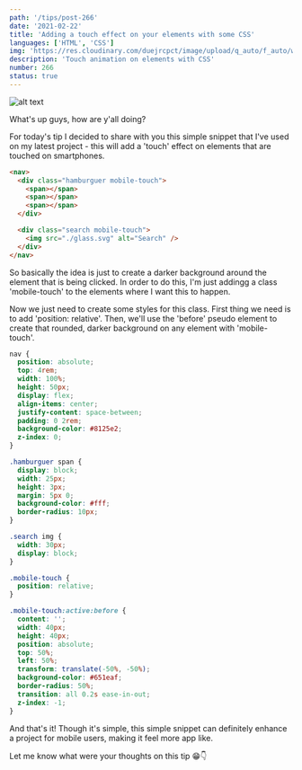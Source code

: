 ```yaml
---
path: '/tips/post-266'
date: '2021-02-22'
title: 'Adding a touch effect on your elements with some CSS'
languages: ['HTML', 'CSS']
img: 'https://res.cloudinary.com/duejrcpct/image/upload/q_auto/f_auto/w_1000/v1614008071/tips/266-1_a7o1hx.png'
description: 'Touch animation on elements with CSS'
number: 266
status: true
---
```


![alt text](https://res.cloudinary.com/duejrcpct/image/upload/q_auto/v1614008257/tips/266-2_kgelgu.gif 'CSS mobile touch')

What's up guys, how are y'all doing?

For today's tip I decided to share with you this simple snippet that I've used on my latest project - this will add a 'touch' effect on elements that are touched on smartphones.

```html
<nav>
  <div class="hamburguer mobile-touch">
    <span></span>
    <span></span>
    <span></span>
  </div>

  <div class="search mobile-touch">
    <img src="./glass.svg" alt="Search" />
  </div>
</nav>
```

So basically the idea is just to create a darker background around the element that is being clicked. In order to do this, I'm just addingg a class 'mobile-touch' to the elements where I want this to happen.

Now we just need to create some styles for this class. First thing we need is to add 'position: relative'. Then, we'll use the 'before' pseudo element to create that rounded, darker background on any element with 'mobile-touch'.

```css
nav {
  position: absolute;
  top: 4rem;
  width: 100%;
  height: 50px;
  display: flex;
  align-items: center;
  justify-content: space-between;
  padding: 0 2rem;
  background-color: #8125e2;
  z-index: 0;
}

.hamburguer span {
  display: block;
  width: 25px;
  height: 3px;
  margin: 5px 0;
  background-color: #fff;
  border-radius: 10px;
}

.search img {
  width: 30px;
  display: block;
}

.mobile-touch {
  position: relative;
}

.mobile-touch:active:before {
  content: '';
  width: 40px;
  height: 40px;
  position: absolute;
  top: 50%;
  left: 50%;
  transform: translate(-50%, -50%);
  background-color: #651eaf;
  border-radius: 50%;
  transition: all 0.2s ease-in-out;
  z-index: -1;
}
```

And that's it! Though it's simple, this simple snippet can definitely enhance a project for mobile users, making it feel more app like.

Let me know what were your thoughts on this tip 😁👇
